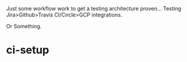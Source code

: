 Just some workflow work to get a testing architecture proven...
Testing Jira>Github>Travis CI/Circle>GCP integrations.

Or Something.

# ci-setup
